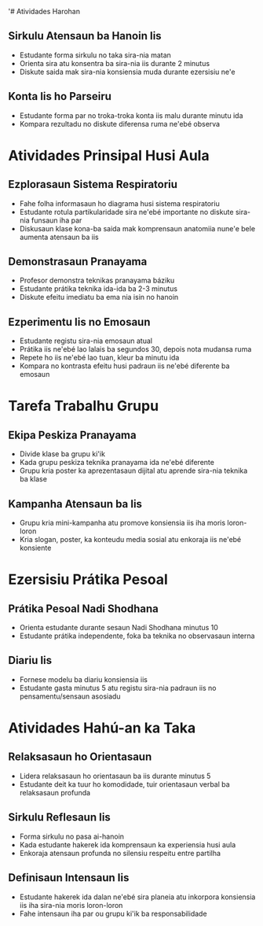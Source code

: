 '# Atividades Harohan

## Sirkulu Atensaun ba Hanoin Iis
- Estudante forma sirkulu no taka sira-nia matan
- Orienta sira atu konsentra ba sira-nia iis durante 2 minutus
- Diskute saida mak sira-nia konsiensia muda durante ezersisiu ne'e

## Konta Iis ho Parseiru
- Estudante forma par no troka-troka konta iis malu durante minutu ida
- Kompara rezultadu no diskute diferensa ruma ne'ebé observa

# Atividades Prinsipal Husi Aula

## Ezplorasaun Sistema Respiratoriu
- Fahe folha informasaun ho diagrama husi sistema respiratoriu
- Estudante rotula partikularidade sira ne'ebé importante no diskute sira-nia funsaun iha par
- Diskusaun klase kona-ba saida mak komprensaun anatomiia nune'e bele aumenta atensaun ba iis

## Demonstrasaun Pranayama
- Profesor demonstra teknikas pranayama báziku
- Estudante prátika teknika ida-ida ba 2-3 minutus
- Diskute efeitu imediatu ba ema nia isin no hanoin

## Ezperimentu Iis no Emosaun
- Estudante registu sira-nia emosaun atual
- Prátika iis ne'ebé lao lalais ba segundos 30, depois nota mudansa ruma
- Repete ho iis ne'ebé lao tuan, kleur ba minutu ida
- Kompara no kontrasta efeitu husi padraun iis ne'ebé diferente ba emosaun

# Tarefa Trabalhu Grupu

## Ekipa Peskiza Pranayama
- Divide klase ba grupu ki'ik
- Kada grupu peskiza teknika pranayama ida ne'ebé diferente
- Grupu kria poster ka aprezentasaun dijital atu aprende sira-nia teknika ba klase

## Kampanha Atensaun ba Iis
- Grupu kria mini-kampanha atu promove konsiensia iis iha moris loron-loron
- Kria slogan, poster, ka konteudu media sosial atu enkoraja iis ne'ebé konsiente

# Ezersisiu Prátika Pesoal

## Prátika Pesoal Nadi Shodhana
- Orienta estudante durante sesaun Nadi Shodhana minutus 10
- Estudante prátika independente, foka ba teknika no observasaun interna

## Diariu Iis
- Fornese modelu ba diariu konsiensia iis
- Estudante gasta minutus 5 atu registu sira-nia padraun iis no pensamentu/sensaun asosiadu

# Atividades Hahú-an ka Taka

## Relaksasaun ho Orientasaun
- Lidera relaksasaun ho orientasaun ba iis durante minutus 5
- Estudante deit ka tuur ho komodidade, tuir orientasaun verbal ba relaksasaun profunda

## Sirkulu Reflesaun Iis
- Forma sirkulu no pasa ai-hanoin
- Kada estudante hakerek ida komprensaun ka experiensia husi aula
- Enkoraja atensaun profunda no silensiu respeitu entre partilha

## Definisaun Intensaun Iis
- Estudante hakerek ida dalan ne'ebé sira planeia atu inkorpora konsiensia iis iha sira-nia moris loron-loron
- Fahe intensaun iha par ou grupu ki'ik ba responsabilidade